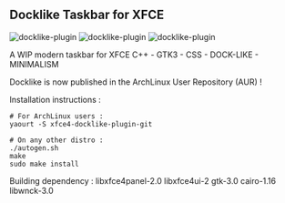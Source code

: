 Docklike Taskbar for XFCE
-----------------------------------

![docklike-plugin](https://i.imgur.com/9wrvuM4.png)
![docklike-plugin](https://i.imgur.com/1oooQUS.png)
![docklike-plugin](https://i.imgur.com/y6GTq79.png)

A WIP modern taskbar for XFCE
C++ - GTK3 - CSS - DOCK-LIKE - MINIMALISM

Docklike is now published in the ArchLinux User Repository (AUR) !

Installation instructions :
```
# For ArchLinux users :
yaourt -S xfce4-docklike-plugin-git

# On any other distro :
./autogen.sh
make
sudo make install
```

Building dependency :
libxfce4panel-2.0
libxfce4ui-2
gtk-3.0
cairo-1.16
libwnck-3.0
